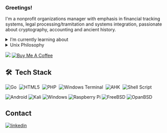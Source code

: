 ### Greetings!

I'm a nonprofit organizations manager with emphasis in financial tracking systems, legal processing/tramitation and systems integration, passionate about cryptography, accounting and ancient history.

<details><summary>I’m currently learning about</summary><br><pre>
Anubis Involutional SPN 128-bit block cipher (Barreto, ESAT/COSIC)
CHASKEY Message Authentication Code (Nicky Mouha, ESAT/COSIC)
Cubehash and SipHash64/128 (Daniel J. Bernstein & JP Aumasson)
GB/T 32907-2016 - SM4 128-bit Block Cipher
GB/T 32918.4-2016 SM2 Elliptic Curve Asymmetric Encryption
GB/T 38636-2020 - Transport Layer Cryptography Protocol (TLCP)
GM/T 0001-2012 ZUC Zu Chongzhi Stream cipher 128/256-bit key
GM/T 0002-2012 SM4 Block cipher with 128-bit key
GM/T 0003-2012 SM2 Public key algorithm 256-bit
GM/T 0004-2012 SM3 Message digest algorithm 256-bit hash value
GM/T 0044-2016 SM9 Public key algorithm 256-bit
GM/T 0086-2020 Specification of key management system based on SM9
GOST 28147-89 64-bit block cipher (RFC 5830)
GOST R 34.10-2012 VKO key agreement function (RFC 7836)
GOST R 34.10-2012 public key signature function (RFC 7091)
GOST R 34.11-2012 Streebog hash function (RFC 6986)
GOST R 34.11-94 CryptoPro hash function (RFC 5831)
GOST R 34.12-2015 128-bit block cipher Kuznechik (RFC 7801)
GOST R 34.12-2015 64-bit block cipher Magma (RFC 8891)
GOST R 50.1.114-2016 GOST R 34.10-2012 and GOST R 34.11-2012 
HC-128 Stream Cipher simplified version of HC-256 (Wu, ESAT/COSIC) 
IGE (Infinite Garble Extension) Mode of Operation for Block ciphers
ISO/IEC 10118-3:2003 RIPEMD128/160/256 and Whirlpool (ESAT/COSIC)
ISO/IEC 18033-3:2010 HIGHT, SEED, Camellia and MISTY1 Block ciphers 
ISO/IEC 18033-4:2011 KCipher-2 stream cipher (RFC 7008)
ISO/IEC 18033-5:2015 IBE - Identity-based Encryption Mechanisms
ISO/IEC 18033-5:2015/Amd.1:2021(E) SM9 Mechanism
KS X 1213-1 ARIA 128-bit block cipher with 128/192/256-bit keys
KS X 3246 LEA - Lightweight Encryption Algorithm (TTAK.KO-12.0223)
KS X 3262 LSH - A New Fast Secure Hash Function Family (in Korean)
NIST SP800-186 X25519 Diffie-Hellman (OpenSSL compliant)
NIST SP800-38D GCM AEAD mode for 128-bit block ciphers (RFC 5288)
RFC 2144: CAST-128 64-bit Block cipher with 128-bit key
RFC 3610: Counter with CBC-MAC Mode of Operation (CCM Mode)
RFC 4253: Serpent 128-bit Block cipher with 128/192/256-bit keys
RFC 4493: Cipher-based Message Authentication Code (CMAC)
RFC 4503: Rabbit Stream Cipher Algorithm with 128-bit key
RFC 4543: Galois Message Authentication Code (GMAC)
RFC 4764: EAX Authenticated-Encryption Mode of Operation
RFC 5246: Transport Layer Security (TLS) Protocol Version 1.2
RFC 5280: Internet X.509 PKI Certificate Revocation List (CRL)
RFC 5869: HMAC-based Key Derivation Function (HKDF)
RFC 7008: KCipher-2 Encryption Algorithm (KDDI R&D Laboratories)
RFC 7253: OCB (and PMAC) Authenticated-Encryption Algorithm
RFC 7292: PKCS #12 Personal Information Exchange Syntax v1.1
RFC 7539: ChaCha20-Poly1305 AEAD Stream cipher
RFC 7693: The BLAKE2 Cryptographic Hash and MAC (JP Aumasson)
RFC 7914: The Scrypt Password-Based Key Derivation Function
RFC 8032: Ed25519 Signature a.k.a. EdDSA (Daniel J. Bernstein)
RFC 8446: Transport Layer Security (TLS) Protocol Version 1.3
RFC 9058: MGM AEAD mode for 64 and 128 bit ciphers (E. Griboedova)
RFC 9367: GOST Cipher Suites for Transport Layer Security (TLS 1.3)
TTAS.KO-12.0004/R1 128-bit Block Cipher SEED (ISO/IEC 18033-3:2010)
TTAS.KO-12.0040/R1 64-bit Block Cipher HIGHT (ISO/IEC 18033-3:2010)
TTAS.KO-12.0011/R2 HAS-160 Korean-standardized hash algorithm
TTAK.KO-12.0223 LEA 128-bit block cipher (ISO/IEC 29192-2:2019)
TTAK.KO-12.0276 LSH Message digest algorithm (KS X 3262)
US FIPS 197 Advanced Encryption Standard (AES)
US FIPS 180-2 Secure Hash Standard (SHS) SHA1 and SHA2 Algorithms 
US FIPS 202 SHA-3 Permutation-Based Hash (instance of the Keccak)
</pre></details>

<details><summary>Unix Philosophy</summary><br>
The Unix philosophy is a set of principles and values that guide the design and implementation of the Unix operating system and other related systems. These principles were formulated by the original Unix developers in the 1970s and have been a significant influence on many modern operating systems and software.  
  
#### The Unix philosophy is characterized by several key ideas:

   1. Simplicity: Unix emphasizes simplicity in both design and use. System components should be small, modular, and do one thing well. This facilitates understanding, maintenance, and software reusability.

   2. Composition: Unix programs are designed to be combined and work together, following the principle of "do one thing and do it well." This allows users to create complex solutions by combining simple programs through pipes and input/output redirection.

   3. Transparency: Unix adopts an "everything is a file" approach. This means that devices, processes, and other resources are represented as files in the file system, allowing them to be accessed and manipulated in a consistent manner.

   4. Modularity: Unix is built based on a set of modular components, such as shells, utilities, and libraries. This allows developers to create new tools and extend the system incrementally without modifying existing code.

   5. Portability: Unix was designed to be portable, meaning it can run on different hardware types. This is achieved by isolating hardware-specific functionality into abstraction layers, allowing the operating system to be easily adapted to different platforms.

   6. File System Hierarchy: Unix adopts a standardized directory hierarchy, commonly known as the Filesystem Hierarchy Standard (FHS). This structure organizes files and directories in a logical and consistent manner, making it easy to locate and organize system data and programs.

These principles of the Unix philosophy have been widely adopted and have influenced many other operating systems and software. They emphasize simplicity, modularity, interoperability, and flexibility, enabling users and developers to create efficient and adaptable solutions. The Unix philosophy also promotes collaboration among developers and software reuse, contributing to a vibrant open-source software community.
</details>

<!--
**pedroalbanese/pedroalbanese** is a ✨ _special_ ✨ repository because its `README.md` (this file) appears on your GitHub profile.

Here are some ideas to get you started:

- 🔭 I’m currently working on ...
- 🌱 I’m currently learning ...
- 👯 I’m looking to collaborate on ...
- 🤔 I’m looking for help with ...
- 💬 Ask me about ...
- 📫 How to reach me: ...
- 😄 Pronouns: ...
- ⚡ Fun fact: ...
-->

![](https://komarev.com/ghpvc/?username=pedroalbanese&&style=flat&color=green) [![Buy Me A Coffee](https://img.shields.io/badge/Buy_Me_A_Coffee-FFDD00?style=flat&logo=buy-me-a-coffee&logoColor=black)](https://www.paypal.com/donate/?hosted_button_id=4SVZCP9EEWTNE)  

## 🛠 &nbsp;Tech Stack
![Go](https://img.shields.io/badge/go-%2300ADD8.svg?style=flat&logo=go&logoColor=black)&nbsp;
![HTML5](https://img.shields.io/badge/html5-%23E34F26.svg?style=flat&logo=html5&logoColor=white)&nbsp;
![PHP](https://img.shields.io/badge/php-%23777BB4.svg?style=flat&logo=php&logoColor=white)&nbsp;
![Windows Terminal](https://img.shields.io/badge/Windows%20Terminal-%234D4D4D.svg?style=flat&logo=windows-terminal&logoColor=white)&nbsp;
![AHK](https://img.shields.io/badge/AutoHotkey-334455.svg?style=flat&logo=AutoHotkey&logoColor=white)&nbsp;
![Shell Script](https://img.shields.io/badge/shell_script-%23121011.svg?style=flat&logo=gnu-bash&logoColor=white)

![Android](https://img.shields.io/badge/Android-3DDC84?style=flat&logo=android&logoColor=black)
![Kali](https://img.shields.io/badge/Kali-268BEE?style=flat&logo=kalilinux&logoColor=black)
![Windows](https://img.shields.io/badge/Windows-0078D6?style=flat&logo=windows&logoColor=white)
![Raspberry Pi](https://img.shields.io/badge/-RaspberryPi-C51A4A?style=flat&logo=Raspberry-Pi)
![FreeBSD](https://img.shields.io/badge/-FreeBSD-%23870000?style=flat&logo=freebsd&logoColor=white)
![OpanBSD](https://img.shields.io/badge/-OpenBSD-%23870000?style=flat&logo=openbsd&logoColor=yellow)

## Contact  
<a href="https://www.linkedin.com/in/pedro-albanese-3b4442116" target="_blank">
  <img align="center" src="https://img.shields.io/badge/-pedroalbanese-05122A?style=flat&logo=linkedin" alt="linkedin"/> 
</a>  
